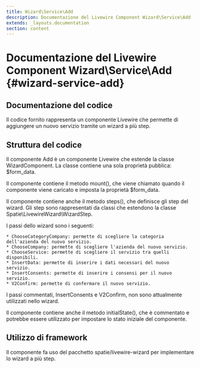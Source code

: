 ```yaml
---
title: Wizard\Service\Add
description: Documentazione del Livewire Component Wizard\Service\Add
extends: _layouts.documentation
section: content
---
```


#  Documentazione del Livewire Component Wizard\Service\Add {#wizard-service-add}

## Documentazione del codice

Il codice fornito rappresenta un componente Livewire che permette di aggiungere un nuovo servizio tramite un wizard a più step.

## Struttura del codice

Il componente Add è un componente Livewire che estende la classe WizardComponent. La classe contiene una sola proprietà pubblica: $form_data.

Il componente contiene il metodo mount(), che viene chiamato quando il componente viene caricato e imposta la proprietà $form_data.

Il componente contiene anche il metodo steps(), che definisce gli step del wizard. Gli step sono rappresentati da classi che estendono la classe Spatie\LivewireWizard\WizardStep.

I passi dello wizard sono i seguenti:

    * ChooseCategoryCompany: permette di scegliere la categoria dell'azienda del nuovo servizio.
    * ChooseCompany: permette di scegliere l'azienda del nuovo servizio.
    * ChooseService: permette di scegliere il servizio tra quelli disponibili.
    * InsertData: permette di inserire i dati necessari del nuovo servizio.
    * InsertConsents: permette di inserire i consensi per il nuovo servizio.
    * V2Confirm: permette di confermare il nuovo servizio.

I passi commentati, InsertConsents e V2Confirm, non sono attualmente utilizzati nello wizard.

Il componente contiene anche il metodo initialState(), che è commentato e potrebbe essere utilizzato per impostare lo stato iniziale del componente.

## Utilizzo di framework

Il componente  fa uso del pacchetto spatie/livewire-wizard per implementare lo wizard a più step.